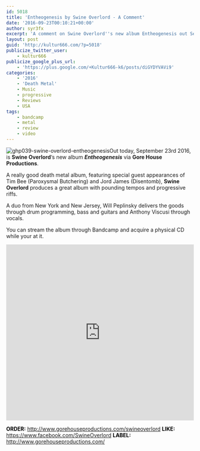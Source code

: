 ```yaml
---
id: 5018
title: 'Entheogenesis by Swine Overlord - A Comment'
date: '2016-09-23T00:10:21+00:00'
author: syr3fx
excerpt: 'A comment on Swine Overlord''s new album Entheogenesis out September 23rd 2016.'
layout: post
guid: 'http://kultur666.com/?p=5018'
publicize_twitter_user:
    - kultur666
publicize_google_plus_url:
    - 'https://plus.google.com/+Kultur666-k6/posts/diGYDYVAVi9'
categories:
    - '2016'
    - 'Death Metal'
    - Music
    - progressive
    - Reviews
    - USA
tags:
    - bandcamp
    - metal
    - review
    - video
---
```


![ghp039-swine-overlord-entheogenesis](http://localhost:8080/wp-content/uploads/2016/09/ghp039-swine-overlord-entheogenesis.jpg)Out today, September 23rd 2016, is **Swine Overlord**‘s new album ***Entheogenesis*** via **Gore House Productions**.

A really good death metal album, featuring special guest appearances of Tim Bee (Paroxysmal Butchering) and Jord James (Disentomb), **Swine Overlord** produces a great album with pounding tempos and progressive riffs.

A duo from New York and New Jersey, Will Peplinsky delivers the goods through drum programming, bass and guitars and Anthony Viscusi through vocals.

You can stream the album through Bandcamp and acquire a physical CD while your at it.

<iframe style="border: 0; width: 100%; height: 472px;" src="https://bandcamp.com/EmbeddedPlayer/album=756645978/size=large/bgcol=333333/linkcol=e99708/tracklist=false/transparent=true/" seamless></iframe>

<span style="color:#000000;">**ORDER:** <http://www.gorehouseproductions.com/swineoverlord></span>
<span style="color:#000000;">**LIKE:** </span><https://www.facebook.com/SwineOverlord>
<span style="color:#000000;">**LABEL:** </span><http://www.gorehouseproductions.com/>